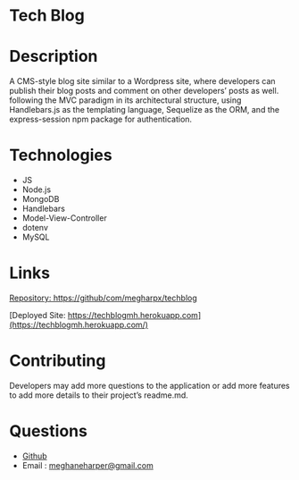 # Tech Blog

# Description
A CMS-style blog site similar to a Wordpress site, where developers can publish their blog posts and comment on other developers’ posts as well. following the MVC paradigm in its architectural structure, using Handlebars.js as the templating language, Sequelize as the ORM, and the express-session npm package for authentication.

# Technologies
* JS
* Node.js
* MongoDB
* Handlebars
* Model-View-Controller
* dotenv
* MySQL

# Links
[Repository: https://github/com/megharpx/techblog](https://github.com/megharpx/techblog)

[Deployed Site: https://techblogmh.herokuapp.com](https://techblogmh.herokuapp.com/)

# Contributing
Developers may add more questions to the application or add more features to add more details to their project’s readme.md.

# Questions
* [Github](https://github.com/megharpx)
* Email : meghaneharper@gmail.com